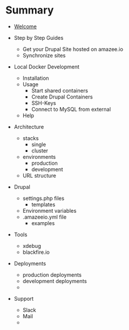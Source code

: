 # Summary

* [Welcome](README.md)

* Step by Step Guides
  * Get your Drupal Site hosted on amazee.io
  * Synchronize sites
* Local Docker Development
  * Installation
  * Usage
    * Start shared containers
    * Create Drupal Containers
    * SSH-Keys
    * Connect to MySQL from external
  * Help
* Architecture
  * stacks
    * single
    * cluster
  * environments
    * production
    * development
  * URL structure
* Drupal
  * settings.php files
    * templates
  * Environment variables
  * .amazeeio.yml file
    * examples
* Tools
  * xdebug
  * blackfire.io
* Deployments
  * production deployments
  * development deployments
  * 
* Support
  * Slack
  * Mail
  * 

